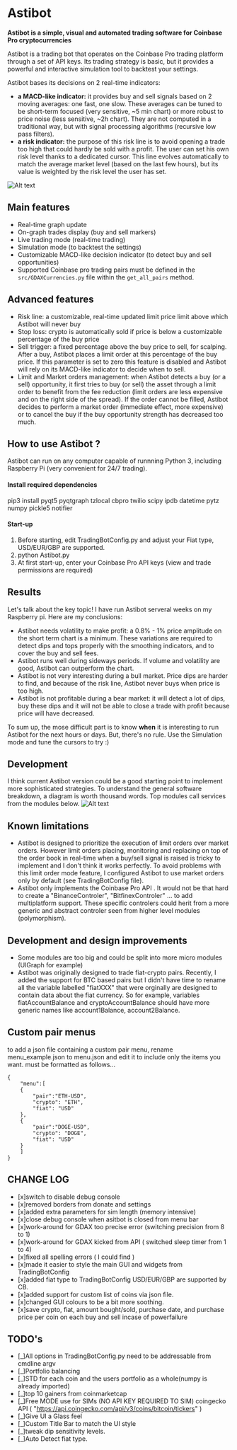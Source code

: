 # Astibot
**Astibot is a simple, visual and automated trading software for Coinbase Pro cryptocurrencies**

Astibot is a trading bot that operates on the Coinbase Pro trading platform through a set of API keys. Its trading strategy is basic, but it provides a powerful and interactive simulation tool to backtest your settings.

Astibot bases its decisions on 2 real-time indicators:
* **a MACD-like indicator:** it provides buy and sell signals based on 2 moving averages: one fast, one slow. These averages can be tuned to be short-term focused (very sensitive, ~5 min chart) or more robust to price noise (less sensitive, ~2h chart). They are not computed in a traditional way, but with signal processing algorithms (recursive low pass filters).
* **a risk indicator:** the purpose of this risk line is to avoid opening a trade too high that could hardly be sold with a profit. The user can set his own risk level thanks to a dedicated cursor. This line evolves automatically to match the average market level (based on the last few hours), but its value is weighted by the risk level the user has set.

![Alt text](/doc/astibot_overview.png?raw=true "Astibot overview")

## Main features
* Real-time graph update
* On-graph trades display (buy and sell markers)
* Live trading mode (real-time trading)
* Simulation mode (to backtest the settings)
* Customizable MACD-like decision indicator (to detect buy and sell opportunities)
* Supported Coinbase pro trading pairs must be defined in the `src/GDAXCurrencies.py` file within the `get_all_pairs` method.

## Advanced features
* Risk line: a customizable, real-time updated limit price limit above which Astibot will never buy
* Stop loss: crypto is automatically sold if price is below a customizable percentage of the buy price
* Sell trigger: a fixed percentage above the buy price to sell, for scalping. After a buy, Astibot places a limit order at this percentage of the buy price. If this parameter is set to zero this feature is disabled and Astibot will rely on its MACD-like indicator to decide when to sell.
* Limit and Market orders management: when Astibot detects a buy (or a sell) opportunity, it first tries to buy (or sell) the asset through a limit order to benefit from the fee reduction (limit orders are less expensive and on the right side of the spread). If the order cannot be filled, Astibot decides to perform a market order (immediate effect, more expensive) or to cancel the buy if the buy opportunity strength has decreased too much.


## How to use Astibot ?

Astibot can run on any computer capable of runnning Python 3, including Raspberry Pi (very convenient for 24/7 trading).

#### Install required dependencies

pip3 install pyqt5 pyqtgraph tzlocal cbpro twilio scipy ipdb datetime pytz numpy pickle5 notifier
    


#### Start-up


1. Before starting, edit TradingBotConfig.py and adjust your Fiat type, USD/EUR/GBP are supported.
2. python Astibot.py
3. At first start-up,  enter your Coinbase Pro API keys (view and trade permissions are required)

## Results

Let's talk about the key topic! I have run Astibot serveral weeks on my Raspberry pi.
Here are my conclusions:
* Astibot needs volatility to make profit: a 0.8% - 1% price amplitude on the short term chart is a minimum. These variations are required to detect dips and tops properly with the smoothing indicators, and to cover the buy and sell fees.
* Astibot runs well during sideways periods. If volume and volatility are good, Astibot can outperform the chart.
* Astibot is not very interesting during a bull market. Price dips are harder to find, and because of the risk line, Astibot never buys when price is too high.
* Astibot is not profitable during a bear market: it will detect a lot of dips, buy these dips and it will not be able to close a trade with profit because price will have decreased.

To sum up, the mose difficult part is to know **when** it is interesting to run Astibot for the next hours or days. 
But, there's no rule. Use the Simulation mode and tune the cursors to try :) 



## Development

I think current Astibot version could be a good starting point to implement more sophisticated strategies.
To understand the general software breakdown, a diagram is worth thousand words. Top modules call services from the modules below.
![Alt text](/doc/astibot_architecture.png?raw=true "Astibot software architecture")

## Known limitations

* Astibot is designed to prioritize the execution of limit orders over market orders. However limit orders placing, monitoring and replacing on top of the order book in real-time when a buy/sell signal is raised is tricky to implement and I don't think it works perfectly. To avoid problems with this limit order mode feature, I configured Astibot to use market orders only by default (see TradingBotConfig file).
* Astibot only implements the Coinbase Pro API . It would not be that hard to create a "BinanceControler", "BitfinexControler" ... to add multiplatform support. These specific controlers could herit from a more generic and abstract controler seen from higher level modules (polymorphism).

## Development and design improvements

* Some modules are too big and could be split into more micro modules (UIGraph for example)
* Astibot was originally designed to trade fiat-crypto pairs. Recently, I added the support for BTC based pairs but I didn't have time to rename all the variable labelled "fiatXXX" that were orginally are designed to contain data about the fiat currency. So for example, variables fiatAccountBalance and cryptoAccountBalance should have more generic names like account1Balance, account2Balance.

## Custom pair menus
to add a json file containing a custom pair menu, rename menu_example.json to menu.json and edit it to include only the items you want. must be formatted as follows...
```
{
	"menu":[
	{
		"pair":"ETH-USD",
		"crypto": "ETH",
		"fiat": "USD"
	},	
	{
		"pair":"DOGE-USD",
		"crypto": "DOGE",
		"fiat": "USD"
	}
	]
}
```
## CHANGE LOG

- [x]switch to disable debug console 
- [x]removed borders from donate and settings
- [x]added extra  parameters for sim length (memory intensive) 
- [x]close debug console when asitbot is closed from menu bar
- [x]work-around for GDAX too precise error (switching precision from 8 to 1)
- [x]work-around for GDAX kicked from API ( switched sleep timer from 1 to 4)
- [x]fixed all spelling errors ( I could find )
- [x]made it easier to style the main GUI and widgets from TradingBotConfig
- [x]added fiat type to TradingBotConfig USD/EUR/GBP are supported by CB.
- [x]added support for custom list of coins via json file. 
- [x]changed GUI colours to be a bit more soothing.
- [x]save crypto, fiat, amount bought/sold, purchase date, and purchase price per coin on each buy and sell incase of powerfailure

## TODO's

- [_]All options in TradingBotConfig.py need to be addressable from cmdline argv
- [_]Portfolio balancing
- [_]STD for each coin and the users portfolio as a whole(numpy is already imported)
- [_]top 10 gainers from coinmarketcap
- [_]Free MODE use for SIMs (NO API KEY REQUIRED TO SIM) coingecko API ( "https://api.coingecko.com/api/v3/coins/bitcoin/tickers" )
- [_]Give UI a Glass feel
- [_]Custom Title Bar to match the UI style
- [_]tweak dip sensitivity levels. 
- [_]Auto Detect fiat type. 
